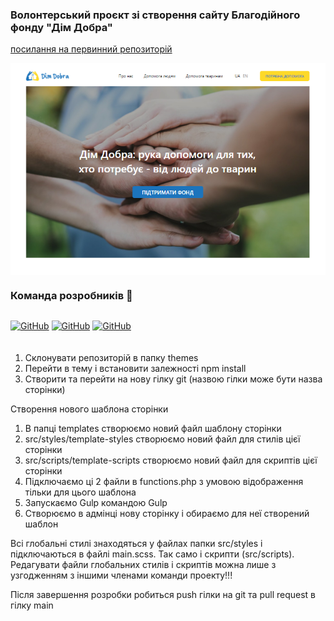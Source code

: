 ### Волонтерський проєкт зі створення сайту Благодійного фонду "Дім Добра"

<a  href="https://github.com/it-volunteers-ukraine/dim-dobra">посилання на первинний репозиторій</a>

<div style="display: flex; justify-content: center">

<img src="./src/images/Screenshot_site.png" alt="скріншот сайту">
</div>

### Команда розробників 🚀

<div style="display: flex; margin-bottom: 20px">

<a  href="https://github.com/OlgaSmile">![GitHub](https://img.shields.io/badge/-Olha_Smilichenko-05122A?style=flat&logo=github)</a> <a  href="https://github.com/litvinenkoiryna">![GitHub](https://img.shields.io/badge/-Iryna_Lytvynenko-05122A?style=flat&logo=github)</a> <a  href="https://github.com/Yevhenii2022">![GitHub](https://img.shields.io/badge/-Yevhenii_Lytvynenko-05122A?style=flat&logo=github)</a>

</div>
    
1. Склонувати репозиторій в папку themes
2. Перейти в тему і встановити залежності npm install
3. Створити та перейти на нову гілку git (назвою гілки може бути назва сторінки)

Створення нового шаблона сторінки

1. В папці templates створюємо новий файл шаблону сторінки
2. src/styles/template-styles створюємо новий файл для стилів цієї сторінки
3. src/scripts/template-scripts створюємо новий файл для скриптів цієї сторінки
4. Підключаємо ці 2 файли в functions.php з умовою відображення тільки для цього шаблона
5. Запускаємо Gulp командою Gulp
6. Створюємо в адмінці нову сторінку і обираємо для неї створений шаблон

Всі глобальні стилі знаходяться у файлах папки src/styles і підключаються в файлі main.scss. Так само і скрипти (src/scripts). Редагувати файли глобальних стилів і скриптів можна лише з узгодженням з іншими членами команди проекту!!!

Після завершення розробки робиться push гілки на git та pull request в гілку main
